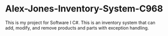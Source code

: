 # Alex-Jones-Inventory-System-C968

This is my project for Software I C#. This is an inventory system that can add, modify, and remove products and parts with exception handling.
